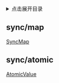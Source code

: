<details>
<summary>点击展开目录</summary>

- [sync/map](#syncmap)
- [sync/atomic](#syncatomic)

</details>


## sync/map

[SyncMap](https://github.com/LuVx21/coding-go/blob/main/coding-common/syncx/map.go)

## sync/atomic

[AtomicValue](https://github.com/LuVx21/coding-go/blob/main/coding-common/syncx/atomic.go)
